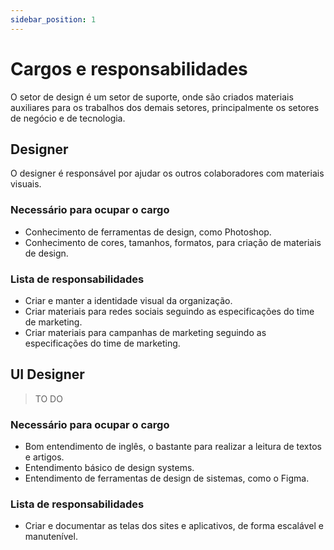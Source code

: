 ```yaml
---
sidebar_position: 1
---
```


# Cargos e responsabilidades

O setor de design é um setor de suporte, onde são criados materiais auxiliares para os trabalhos dos demais setores, principalmente os setores de negócio e de tecnologia.

## Designer

O designer é responsável por ajudar os outros colaboradores com materiais visuais.

### Necessário para ocupar o cargo

- Conhecimento de ferramentas de design, como Photoshop.
- Conhecimento de cores, tamanhos, formatos, para criação de materiais de design.

### Lista de responsabilidades

- Criar e manter a identidade visual da organização.
- Criar materiais para redes sociais seguindo as especificações do time de marketing.
- Criar materiais para campanhas de marketing seguindo as especificações do time de marketing.

## UI Designer

> TO DO

### Necessário para ocupar o cargo

- Bom entendimento de inglês, o bastante para realizar a leitura de textos e artigos.
- Entendimento básico de design systems.
- Entendimento de ferramentas de design de sistemas, como o Figma.

### Lista de responsabilidades

- Criar e documentar as telas dos sites e aplicativos, de forma escalável e manutenível.
